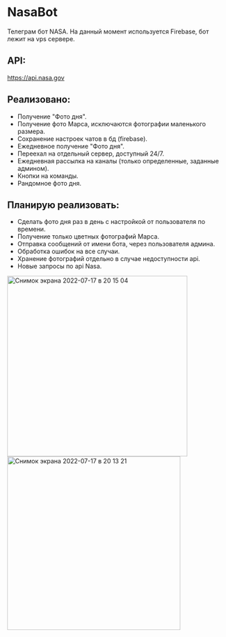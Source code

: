# NasaBot
Телеграм бот NASA. На данный момент используется Firebase, бот лежит на vps сервере.
## API:
https://api.nasa.gov
## Реализовано:
- Получение "Фото дня". 
- Получение фото Марса, исключаются фотографии маленького размера.
- Сохранение настроек чатов в бд (firebase).
- Ежедневное получение "Фото дня".
- Переехал на отдельный сервер, доступный 24/7.
- Ежедневная рассылка на каналы (только определенные, заданные админом).
- Кнопки на команды.
- Рандомное фото дня.

## Планирую реализовать:
- Сделать фото дня раз в день с настройкой от пользователя по времени.
- Получение только цветных фотографий Марса. 
- Отправка сообщений от имени бота, через пользователя админа.
- Обработка ошибок на все случаи.
- Хранение фотографий отдельно в случае недоступности api.
- Новые запросы по api Nasa.

<img width="414" alt="Снимок экрана 2022-07-17 в 20 15 04" src="https://user-images.githubusercontent.com/43875549/179419096-bca19b06-d3f3-44f8-b47d-2ca336dab166.png">
<img width="398" alt="Снимок экрана 2022-07-17 в 20 13 21" src="https://user-images.githubusercontent.com/43875549/179419100-abb6c4ae-6cbc-4e9d-8653-b36e63b6f480.png">
